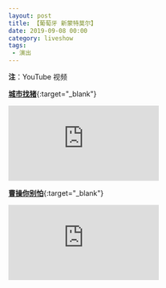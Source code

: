 ```yaml
---
layout: post
title: 【葡萄牙 新蒙特莫尔】
date: 2019-09-08 00:00
category: liveshow
tags:
 - 演出
---
```

**注**：YouTube 视频

[**城市找猪**](https://www.youtube.com/watch?v=mq_ruk_zuP4&feature=emb_title){:target="_blank"}

<div class="iframe-container">
<iframe class="responsive-iframe" src="https://www.youtube.com/embed/mq_ruk_zuP4"   frameborder="no" allowfullscreen="true"></iframe>
</div>

[**曹操你别怕**](https://youtu.be/Sx4x6Km7AA4){:target="_blank"}

<div class="iframe-container">
<iframe class="responsive-iframe" src="https://www.youtube.com/embed/Sx4x6Km7AA4"  frameborder="no" allowfullscreen="true"></iframe>
</div>